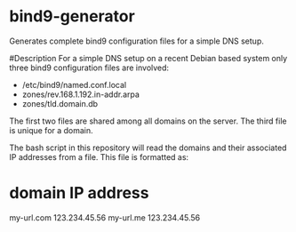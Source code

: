 bind9-generator
===============

Generates complete bind9 configuration files for a simple DNS setup. 

#Description
For a simple DNS setup on a recent Debian based system only three bind9 configuration files are involved:
* /etc/bind9/named.conf.local
* zones/rev.168.1.192.in-addr.arpa
* zones/tld.domain.db

The first two files are shared among all domains on the server. The third file is unique for a domain. 

The bash script in this repository will read the domains and their associated IP addresses from a file. This file is formatted as:

 # domain	IP address
 my-url.com	123.234.45.56
 my-url.me	123.234.45.56




